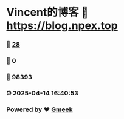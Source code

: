 # Vincent的博客 :link: https://blog.npex.top 
### :page_facing_up: [28](https://blog.npex.top/tag.html) 
### :speech_balloon: 0 
### :hibiscus: 98393 
### :alarm_clock: 2025-04-14 16:40:53 
### Powered by :heart: [Gmeek](https://github.com/Meekdai/Gmeek)
